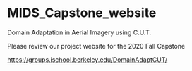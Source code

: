 # MIDS_Capstone_website
 Domain Adaptation in Aerial Imagery using C.U.T.

Please review our project website for the 2020 Fall Capstone

https://groups.ischool.berkeley.edu/DomainAdaptCUT/
